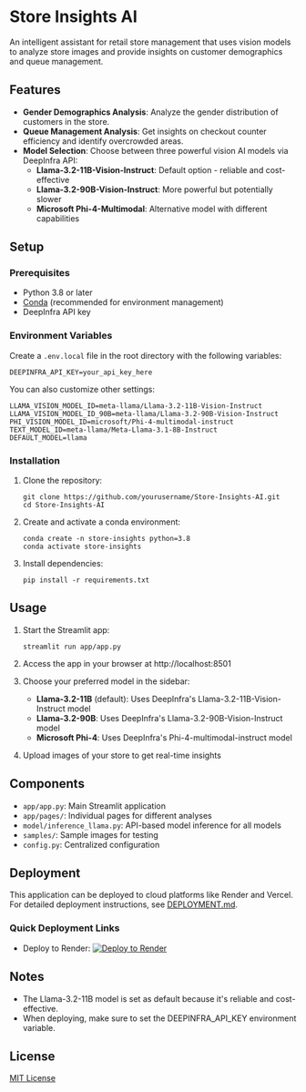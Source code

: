# Store Insights AI

An intelligent assistant for retail store management that uses vision models to analyze store images and provide insights on customer demographics and queue management.

## Features

- **Gender Demographics Analysis**: Analyze the gender distribution of customers in the store.
- **Queue Management Analysis**: Get insights on checkout counter efficiency and identify overcrowded areas.
- **Model Selection**: Choose between three powerful vision AI models via DeepInfra API:
  - **Llama-3.2-11B-Vision-Instruct**: Default option - reliable and cost-effective
  - **Llama-3.2-90B-Vision-Instruct**: More powerful but potentially slower
  - **Microsoft Phi-4-Multimodal**: Alternative model with different capabilities

## Setup

### Prerequisites

- Python 3.8 or later
- [Conda](https://docs.conda.io/en/latest/) (recommended for environment management)
- DeepInfra API key

### Environment Variables

Create a `.env.local` file in the root directory with the following variables:

```
DEEPINFRA_API_KEY=your_api_key_here
```

You can also customize other settings:

```
LLAMA_VISION_MODEL_ID=meta-llama/Llama-3.2-11B-Vision-Instruct
LLAMA_VISION_MODEL_ID_90B=meta-llama/Llama-3.2-90B-Vision-Instruct
PHI_VISION_MODEL_ID=microsoft/Phi-4-multimodal-instruct
TEXT_MODEL_ID=meta-llama/Meta-Llama-3.1-8B-Instruct
DEFAULT_MODEL=llama
```

### Installation

1. Clone the repository:
   ```
   git clone https://github.com/yourusername/Store-Insights-AI.git
   cd Store-Insights-AI
   ```

2. Create and activate a conda environment:
   ```
   conda create -n store-insights python=3.8
   conda activate store-insights
   ```

3. Install dependencies:
   ```
   pip install -r requirements.txt
   ```

## Usage

1. Start the Streamlit app:
   ```
   streamlit run app/app.py
   ```

2. Access the app in your browser at http://localhost:8501

3. Choose your preferred model in the sidebar:
   - **Llama-3.2-11B** (default): Uses DeepInfra's Llama-3.2-11B-Vision-Instruct model
   - **Llama-3.2-90B**: Uses DeepInfra's Llama-3.2-90B-Vision-Instruct model
   - **Microsoft Phi-4**: Uses DeepInfra's Phi-4-multimodal-instruct model

4. Upload images of your store to get real-time insights

## Components

- `app/app.py`: Main Streamlit application
- `app/pages/`: Individual pages for different analyses
- `model/inference_llama.py`: API-based model inference for all models
- `samples/`: Sample images for testing
- `config.py`: Centralized configuration 

## Deployment

This application can be deployed to cloud platforms like Render and Vercel. For detailed deployment instructions, see [DEPLOYMENT.md](DEPLOYMENT.md).

### Quick Deployment Links

- Deploy to Render: [![Deploy to Render](https://render.com/images/deploy-to-render-button.svg)](https://render.com/deploy)

## Notes

- The Llama-3.2-11B model is set as default because it's reliable and cost-effective.
- When deploying, make sure to set the DEEPINFRA_API_KEY environment variable.

## License

[MIT License](LICENSE) 